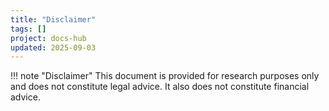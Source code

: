 ```yaml
---
title: "Disclaimer"
tags: []
project: docs-hub
updated: 2025-09-03
---
```


!!! note "Disclaimer"
    This document is provided for research purposes only and does not constitute legal advice. It also does not constitute financial advice.
